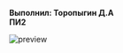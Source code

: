 **Выполнил: Торопыгин Д.А**                
**ПИ2**

![preview](https://github.com/user-attachments/assets/32e50cf2-4a86-407d-a7fb-dcca008ac2af)

